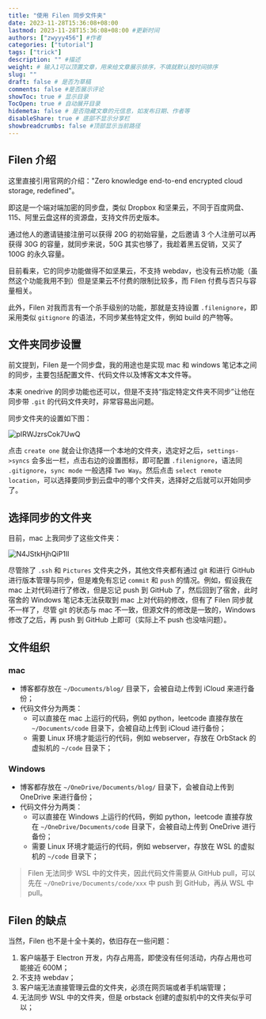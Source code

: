 ```yaml
---
title: "使用 Filen 同步文件夹"
date: 2023-11-28T15:36:08+08:00
lastmod: 2023-11-28T15:36:08+08:00 #更新时间
authors: ["zwyyy456"] #作者
categories: ["tutorial"]
tags: ["trick"]
description: "" #描述
weight: # 输入1可以顶置文章，用来给文章展示排序，不填就默认按时间排序
slug: ""
draft: false # 是否为草稿
comments: false #是否展示评论
showToc: true # 显示目录
TocOpen: true # 自动展开目录
hidemeta: false # 是否隐藏文章的元信息，如发布日期、作者等
disableShare: true # 底部不显示分享栏
showbreadcrumbs: false #顶部显示当前路径
---
```

## Filen 介绍

这里直接引用官网的介绍："Zero knowledge end-to-end encrypted cloud storage, redefined"。

即这是一个端对端加密的同步盘，类似 Dropbox 和坚果云，不同于百度网盘、115、阿里云盘这样的资源盘，支持文件历史版本。

通过他人的邀请链接注册可以获得 20G 的初始容量，之后邀请 3 个人注册可以再获得 30G 的容量，就同步来说，50G 其实也够了，我趁着黑五促销，又买了 100G 的永久容量。

目前看来，它的同步功能做得不如坚果云，不支持 webdav，也没有云桥功能（虽然这个功能我用不到）但是坚果云不付费的限制比较多，而 Filen 付费与否只与容量相关。

此外，Filen 对我而言有一个杀手级别的功能，那就是支持设置 `.filenignore`，即采用类似 `gitignore` 的语法，不同步某些特定文件，例如 build 的产物等。

## 文件夹同步设置

前文提到，Filen 是一个同步盘，我的用途也是实现 mac 和 windows 笔记本之间的同步，主要包括配置文件、代码文件以及博客文本文件等。

本来 onedrive 的同步功能也还可以，但是不支持“指定特定文件夹不同步”让他在同步带 `.git` 的代码文件夹时，非常容易出问题。

同步文件夹的设置如下图：

![pIRWJzrsCok7UwQ](https://pic-upyun.zwyyy456.tech/smms/2023-12-26-065718.png)

点击 `create one` 就会让你选择一个本地的文件夹，选定好之后，`settings->syncs` 会多出一栏，点击右边的设置图标，即可配置 `.filenignore`，语法同 `.gitignore`，`sync mode` 一般选择 `Two Way`。然后点击 `select remote location`，可以选择要同步到云盘中的哪个文件夹，选择好之后就可以开始同步了。

## 选择同步的文件夹

目前，mac 上我同步了这些文件夹：

![N4JStkHjhQiP1Il](https://pic-upyun.zwyyy456.tech/smms/2023-12-26-065721.png)

尽管除了 `.ssh` 和 `Pictures` 文件夹之外，其他文件夹都有通过 git 和进行 GitHub 进行版本管理与同步，但是难免有忘记 `commit` 和 `push` 的情况。例如，假设我在 mac 上对代码进行了修改，但是忘记 push 到 GitHub 了，然后回到了宿舍，此时宿舍的 Windows 笔记本无法获取到 mac 上对代码的修改，但有了 Filen 同步就不一样了，尽管 git 的状态与 mac 不一致，但源文件的修改是一致的，Windows 修改了之后，再 push 到 GitHub 上即可（实际上不 push 也没啥问题）。

## 文件组织

### mac 

- 博客都存放在 `~/Documents/blog/` 目录下，会被自动上传到 iCloud 来进行备份；
- 代码文件分为两类：
    - 可以直接在 mac 上运行的代码，例如 python，leetcode 直接存放在 `~/Documents/code` 目录下，会被自动上传到 iCloud 进行备份；
    - 需要 Linux 环境才能运行的代码，例如 webserver，存放在 OrbStack 的虚拟机的 `~/code` 目录下；

### Windows

- 博客都存放在 `~/OneDrive/Documents/blog/` 目录下，会被自动上传到 OneDrive 来进行备份；
- 代码文件分为两类：
    - 可以直接在 Windows 上运行的代码，例如 python，leetcode 直接存放在 `~/OneDrive/Documents/code` 目录下，会被自动上传到 OneDrive 进行备份；
    - 需要 Linux 环境才能运行的代码，例如 webserver，存放在 WSL 的虚拟机的 `~/code` 目录下；

> Filen 无法同步 WSL 中的文件夹，因此代码文件需要从 GitHub pull，可以先在 `~/OneDrive/Documents/code/xxx` 中 push 到 GitHub，再从 WSL 中 pull。

## Filen 的缺点

当然，Filen 也不是十全十美的，依旧存在一些问题：

1. 客户端基于 Electron 开发，内存占用高，即使没有任何活动，内存占用也可能接近 600M；
2. 不支持 webdav；
3. 客户端无法直接管理云盘的文件夹，必须在网页端或者手机端管理；
4. 无法同步 WSL 中的文件夹，但是 orbstack 创建的虚拟机中的文件夹似乎可以；



